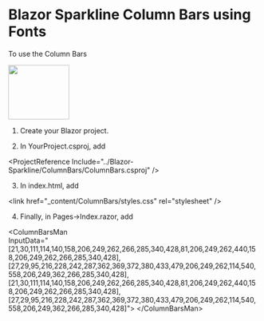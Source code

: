 # Blazor Sparkline Column Bars using Fonts

To use the Column Bars

<p>
<img width="122" height="109"  src=https://webassemblyman.com/blazor/images/blazorcolumnbars.png />
</p>   

1. Create your Blazor project.

2. In YourProject.csproj, add

&lt;ProjectReference Include="../Blazor-Sparkline/ColumnBars/ColumnBars.csproj" />

3. In index.html, add

&lt;link href="_content/ColumnBars/styles.css" rel="stylesheet" />

4. Finally, in Pages->Index.razor, add

&lt;ColumnBarsMan <br /> 
InputData="[21,30,111,114,140,158,206,249,262,266,285,340,428,81,206,249,262,440,158,206,249,262,266,285,340,428], <br />[27,29,95,216,228,242,287,362,369,372,380,433,479,206,249,262,114,540,558,206,249,362,266,285,340,428], <br />[21,30,111,114,140,158,206,249,262,266,285,340,428,81,206,249,262,440,158,206,249,262,266,285,340,428], <br />[27,29,95,216,228,242,287,362,369,372,380,433,479,206,249,262,114,540,558,206,249,362,266,285,340,428]">
&lt;/ColumnBarsMan>
